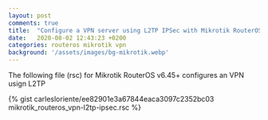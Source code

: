 ```yaml
---
layout: post
comments: true
title:  "Configure a VPN server using L2TP IPSec with Mikrotik RouterOS"
date:   2020-08-02 12:43:23 +0200
categories: routeros mikrotik vpn
background: '/assets/images/bg-mikrotik.webp'
---
```


The following file (rsc) for Mikrotik RouterOS v6.45+ configures an VPN usign L2TP

{% gist carlesloriente/ee82901e3a67844eaca3097c2352bc03 mikrotik_routeros_vpn-l2tp-ipsec.rsc %}
